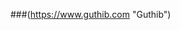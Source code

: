 ###(https://www.guthib.com "Guthib")

<!--
**zo-zi/zo-zi** is a ✨ _special_ ✨ repository because its `README.md` (this file) appears on your GitHub profile.
-->
